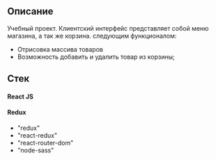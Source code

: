 <h2>Описание</h2>
  <p>Учебный проект. Клиентский интерфейс представляет собой меню магазина, а так же корзина. следующим функционалом: </p>    
  <ul>
		<li>Отрисовка массива товаров </li>
    <li>Возможность добавить и удалить товар из корзины;</li>
	</ul>

<h2>Стек</h2>
  <h4>React JS</h4>
  <h4>Redux</h4>
  <ul> 
    <li>"redux"</li>
    <li>"react-redux"</li>
    <li>"react-router-dom"</li>
    <li>"node-sass"</li>
  </ul>
